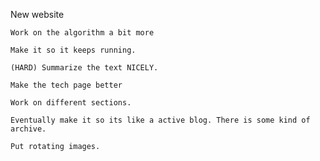 New website

    Work on the algorithm a bit more
    
    Make it so it keeps running.
    
    (HARD) Summarize the text NICELY.
    
    Make the tech page better
    
    Work on different sections. 
    
    Eventually make it so its like a active blog. There is some kind of archive.
    
    Put rotating images.
